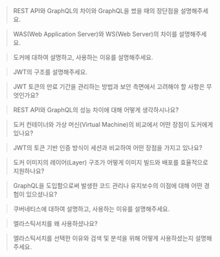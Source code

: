 > REST API와 GraphQL의 차이와 GraphQL을 썼을 때의 장단점을 설명해주세요.

> WAS(Web Application Server)와 WS(Web Server)의 차이를 설명해주세요.

> 도커에 대하여 설명하고, 사용하는 이유를 설명해주세요.

> JWT의 구조를 설명해주세요.

> JWT 토큰의 만료 기간을 관리하는 방법과 보안 측면에서 고려해야 할 사항은 무엇인가요?

> REST API와 GraphQL의 성능 차이에 대해 어떻게 생각하시나요?

> 도커 컨테이너와 가상 머신(Virtual Machine)의 비교에서 어떤 장점이 도커에게 있나요?

> JWT의 토큰 기반 인증 방식이 세션과 비교하여 어떤 장점을 가지고 있나요?

> 도커 이미지의 레이어(Layer) 구조가 어떻게 이미지 빌드와 배포를 효율적으로 지원하나요?

> GraphQL을 도입함으로써 발생한 코드 관리나 유지보수의 이점에 대해 어떤 경험이 있으셨나요?

> 쿠버네티스에 대하여 설명하고, 사용하는 이유를 설명해주세요.

> 엘라스틱서치를 왜 사용하셨나요?

> 엘라스틱서치를 선택한 이유와 검색 및 분석을 위해 어떻게 사용하셨는지 설명해주세요.